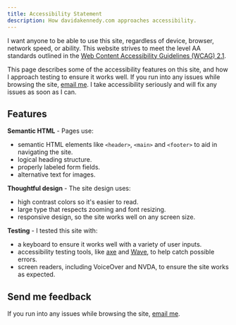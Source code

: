 ```yaml
---
title: Accessibility Statement
description: How davidakennedy.com approaches accessibility.
---
```


I want anyone to be able to use this site, regardless of device, browser, network speed, or ability. This website strives to meet the level AA standards outlined in the [Web Content Accessibility Guidelines (WCAG) 2.1](https://www.w3.org/TR/WCAG21/).

This page describes some of the accessibility features on this site, and how I approach testing to ensure it works well. If you run into any issues while browsing the site, [email me](/contact/). I take accessibility seriously and will fix any issues as soon as I can.

## Features

**Semantic HTML** - Pages use:

- semantic HTML elements like `<header>`, `<main>` and `<footer>` to aid in navigating the site.
- logical heading structure.
- properly labeled form fields.
- alternative text for images.

**Thoughtful design** - The site design uses:

- high contrast colors so it's easier to read.
- large type that respects zooming and font resizing.
- responsive design, so the site works well on any screen size.

**Testing** - I tested this site with:

- a keyboard to ensure it works well with a variety of user inputs.
- accessibility testing tools, like [axe](https://www.deque.com/axe/) and [Wave](https://wave.webaim.org), to help catch possible errors.
- screen readers, including VoiceOver and NVDA, to ensure the site works as expected.

## Send me feedback

If you run into any issues while browsing the site, [email me](/contact/).
